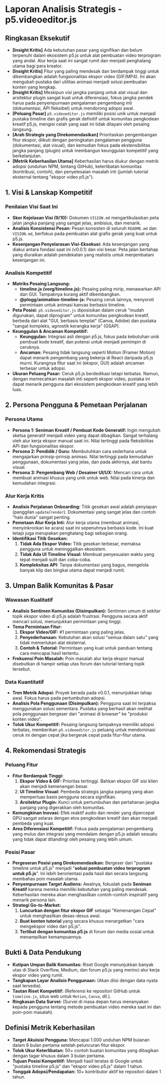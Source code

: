 # Laporan Analisis Strategis - p5.videoeditor.js

## Ringkasan Eksekutif

- **[Insight Kritis]** Ada kebutuhan pasar yang signifikan dan belum terpenuhi dalam ekosistem p5.js untuk alat pembuatan video terprogram yang andal. Alur kerja saat ini sangat rumit dan menjadi penghalang utama bagi para kreator.
- **[Insight Kritis]** Fitur yang paling mendesak dan berdampak tinggi untuk dikembangkan adalah fungsionalitas ekspor video (GIF/MP4). Ini akan mengubah pustaka dari utilitas animasi menjadi solusi pembuatan konten yang lengkap.
- **[Insight Kritis]** Meskipun visi jangka panjang untuk alat visual dan arsitektur plugin sangat kuat untuk diferensiasi, fokus jangka pendek harus pada penyempurnaan pengalaman pengembang inti (dokumentasi, API fleksibel) untuk mendorong adopsi awal.
- **[Peluang Pasar]** `p5.videoeditor.js` memiliki posisi unik untuk menjadi pustaka timeline dan grafis gerak definitif untuk komunitas pengkodean kreatif p5.js, mengisi celah yang saat ini tidak dilayani oleh pesaing langsung.
- **[Arah Strategis yang Direkomendasikan]** Prioritaskan pengembangan fitur ekspor, diikuti dengan peningkatan pengalaman pengguna (dokumentasi, alat visual), dan kemudian fokus pada ekstensibilitas jangka panjang (plugin) untuk membangun keunggulan kompetitif yang berkelanjutan.
- **[Metrik Keberhasilan Utama]** Keberhasilan harus diukur dengan metrik adopsi (unduhan NPM, bintang GitHub), keterlibatan komunitas (kontribusi, contoh), dan penyelesaian masalah inti (jumlah tutorial eksternal tentang "ekspor video p5.js").

## 1. Visi & Lanskap Kompetitif

### Penilaian Visi Saat Ini

- **Skor Kejelasan Visi (9/10):** Dokumen `VISION.md` mengartikulasikan peta jalan jangka panjang yang sangat jelas, ambisius, dan menarik.
- **Analisis Konsistensi Pesan:** Pesan konsisten di seluruh `README.md` dan `VISION.md`, berfokus pada pembuatan alat grafis gerak yang kuat untuk p5.js.
- **Kesenjangan Penyelarasan Visi-Eksekusi:** Ada kesenjangan yang diakui antara fondasi saat ini (v0.0.1) dan visi besar. Peta jalan bertahap yang diuraikan adalah pendekatan yang realistis untuk menjembatani kesenjangan ini.

### Analisis Kompetitif

- **Matriks Pesaing Langsung:**
  - **timeline.js (vorg/timeline.js):** Pesaing paling mirip, menawarkan API dan GUI. Tampaknya kurang aktif dikembangkan.
  - **@plogg/animation-timeline-js:** Pesaing ceruk lainnya, menyoroti permintaan untuk animasi kanvas berbasis timeline.
- **Peta Posisi:** `p5.videoeditor.js` diposisikan dalam ceruk "mudah digunakan, dapat diprogram" untuk komunitas pengkodean kreatif, berbeda dari alat "GUI, berbasis templat" (Canva, Adobe) dan pustaka "sangat kompleks, agnostik kerangka kerja" (GSAP).
- **Keunggulan & Ancaman Kompetitif:**
  - **Keunggulan:** Integrasi asli dengan p5.js, fokus pada kebutuhan unik pembuat kode kreatif, dan potensi untuk menjadi pemimpin di ceruknya.
  - **Ancaman:** Pesaing tidak langsung seperti Motion (Framer Motion) dapat menarik pengembang yang bekerja di React daripada p5.js murni. Kurangnya fitur saat ini (ekspor, GUI) adalah ancaman terbesar untuk adopsi.
- **Ukuran Peluang Pasar:** Ceruk p5.js berdedikasi tetapi terbatas. Namun, dengan memecahkan masalah inti seperti ekspor video, pustaka ini dapat menarik pengguna dari ekosistem pengkodean kreatif yang lebih luas.

## 2. Persona Pengguna & Pemetaan Perjalanan

### Persona Utama

- **Persona 1: Seniman Kreatif / Pembuat Kode Generatif:** Ingin mengubah sketsa generatif menjadi video yang dapat dibagikan. Sangat terhalang oleh alur kerja ekspor manual saat ini. Nilai tertinggi pada fleksibilitas API dan fungsionalitas ekspor.
- **Persona 2: Pendidik / Guru:** Membutuhkan cara sederhana untuk mengajarkan prinsip-prinsip animasi. Nilai tertinggi pada kemudahan penggunaan, dokumentasi yang jelas, dan pada akhirnya, alat bantu visual.
- **Persona 3: Pengembang Web / Desainer UI/UX:** Mencari cara untuk membuat animasi khusus yang unik untuk web. Nilai pada kinerja dan kemudahan integrasi.

### Alur Kerja Kritis

- **Analisis Perjalanan Onboarding:** Titik gesekan awal adalah penyiapan (panggilan `update`/`render`). Dokumentasi yang sangat jelas dan contoh "halo dunia" sangat penting.
- **Pemetaan Alur Kerja Inti:** Alur kerja utama (membuat animasi, menyinkronkan ke acara) saat ini sepenuhnya berbasis kode. Ini kuat tetapi juga merupakan penghalang bagi sebagian orang.
- **Identifikasi Titik Gesekan:**
  1. **Tidak Ada Ekspor Video:** Titik gesekan terbesar, memaksa pengguna untuk meninggalkan ekosistem.
  2. **Tidak Ada UI Timeline Visual:** Membuat penyesuaian waktu yang tepat menjadi sulit dan coba-coba.
  3. **Kompleksitas API:** Tanpa dokumentasi yang bagus, mengelola banyak klip dan bingkai utama dapat menjadi rumit.

## 3. Umpan Balik Komunitas & Pasar

### Wawasan Kualitatif

- **Analisis Sentimen Komunitas (Disimpulkan):** Sentimen umum di sekitar topik ekspor video di p5.js adalah frustrasi. Pengguna secara aktif mencari solusi, menunjukkan permintaan yang tinggi.
- **Tema Permintaan Fitur:**
  1. **Ekspor Video/GIF:** #1 permintaan yang paling jelas.
  2. **Penyederhanaan:** Kebutuhan akan solusi "semua dalam satu" yang tidak memerlukan alat eksternal.
  3. **Contoh & Tutorial:** Permintaan yang kuat untuk panduan tentang cara mencapai hasil tertentu.
- **Frekuensi Poin Masalah:** Poin masalah alur kerja ekspor manual disebutkan di hampir setiap utas forum dan tutorial tentang topik tersebut.

### Data Kuantitatif

- **Tren Metrik Adopsi:** Proyek berada pada v0.0.1, menunjukkan tahap awal. Fokus harus pada pertumbuhan adopsi.
- **Analisis Pola Penggunaan (Disimpulkan):** Pengguna saat ini terpaksa menggunakan solusi sementara. Pustaka yang berhasil akan melihat pola penggunaan bergeser dari "animasi di browser" ke "produksi konten video".
- **Tolok Ukur Kompetitif:** Pesaing langsung tampaknya memiliki adopsi terbatas, memberikan `p5.videoeditor.js` peluang untuk mendominasi ceruk ini dengan cepat jika bergerak cepat pada fitur-fitur utama.

## 4. Rekomendasi Strategis

### Peluang Fitur

- **Fitur Berdampak Tinggi:**
  1. **Ekspor Video & GIF:** Prioritas tertinggi. Bahkan ekspor GIF sisi klien akan menjadi kemenangan besar.
  2. **UI Timeline Visual:** Pembeda strategis jangka panjang yang akan memperluas basis pengguna secara signifikan.
  3. **Arsitektur Plugin:** Kunci untuk pertumbuhan dan pertahanan jangka panjang yang digerakkan oleh komunitas.
- **Kemungkinan Inovasi:** Efek reaktif audio dan render yang dipercepat GPU sangat selaras dengan etos pengkodean kreatif dan akan menjadi pembeda yang kuat.
- **Area Diferensiasi Kompetitif:** Fokus pada pengalaman pengembang yang mulus dan integrasi yang mendalam dengan p5.js adalah sesuatu yang tidak dapat ditandingi oleh pesaing yang lebih umum.

### Posisi Pasar

- **Pergeseran Posisi yang Direkomendasikan:** Bergeser dari "pustaka timeline untuk p5.js" menjadi "**solusi pembuatan video terprogram untuk p5.js**". Ini lebih berorientasi pada hasil dan secara langsung membahas poin masalah utama.
- **Penyempurnaan Target Audiens:** Awalnya, fokuslah pada **Seniman Kreatif** karena mereka memiliki kebutuhan yang paling mendesak. Keberhasilan mereka akan menghasilkan contoh-contoh inspiratif yang menarik persona lain.
- **Strategi Go-to-Market:**
  1. **Luncurkan dengan fitur ekspor GIF** sebagai "Kemenangan Cepat" untuk menghasilkan desas-desus awal.
  2. **Buat konten tutorial** yang secara khusus menargetkan "cara mengekspor video dari p5.js".
  3. **Terlibat dengan komunitas p5.js** di forum dan media sosial untuk menampilkan kemampuannya.

## Bukti & Data Pendukung

- **Kutipan Umpan Balik Komunitas:** Riset Google menunjukkan banyak utas di Stack Overflow, Medium, dan forum p5.js yang merinci alur kerja ekspor video yang rumit.
- **Tangkapan Layar Analisis Penggunaan:** (Akan diisi dengan data nyata saat tersedia).
- **Tautan Riset Kompetitif:** (Referensi ke repositori GitHub untuk `timeline.js`, situs web untuk `Motion`, `Canva`, dll.).
- **Ringkasan Data Survei:** (Survei di masa depan harus menanyakan kepada pengguna tentang metode pembuatan video mereka saat ini dan poin-poin masalah).

## Definisi Metrik Keberhasilan

- **Target Akuisisi Pengguna:** Mencapai 1.000 unduhan NPM bulanan dalam 6 bulan pertama setelah peluncuran fitur ekspor.
- **Tolok Ukur Keterlibatan:** 50+ contoh buatan komunitas yang dibagikan dengan tagar khusus dalam 3 bulan pertama.
- **Tujuan Posisi Kompetitif:** Menjadi hasil teratas di Google untuk "pustaka timeline p5.js" dan "ekspor video p5.js" dalam 1 tahun.
- **Tonggak Adopsi/Pendapatan:** 10+ kontributor aktif ke repositori dalam 1 tahun.
